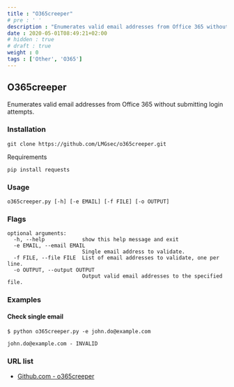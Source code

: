 ```yaml
---
title : "O365creeper"
# pre : ' '
description : "Enumerates valid email addresses from Office 365 without submitting login attempts."
date : 2020-05-01T08:49:21+02:00
# hidden : true
# draft : true
weight : 0
tags : ['Other', 'O365']
---
```


## O365creeper

Enumerates valid email addresses from Office 365 without submitting login attempts.

### Installation

```plain
git clone https://github.com/LMGsec/o365creeper.git
```

Requirements

```plain
pip install requests
```

### Usage

```plain
o365creeper.py [-h] [-e EMAIL] [-f FILE] [-o OUTPUT]
```

### Flags

```plain
optional arguments:
  -h, --help            show this help message and exit
  -e EMAIL, --email EMAIL
                        Single email address to validate.
  -f FILE, --file FILE  List of email addresses to validate, one per line.
  -o OUTPUT, --output OUTPUT
                        Output valid email addresses to the specified file.
```

### Examples

#### Check single email

```plain
$ python o365creeper.py -e john.do@example.com

john.do@example.com - INVALID
```

### URL list

* [Github.com - o365creeper](https://github.com/LMGsec/o365creeper)
